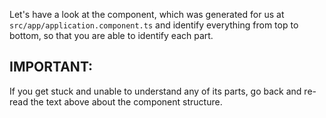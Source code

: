 Let's have a look at the component, which was generated for us at
`src/app/application.component.ts` and identify everything from top to bottom, so that you are able to identify each part.

## IMPORTANT:
If you get stuck and unable to understand any of its parts, go back and re-read the text above about the component structure.